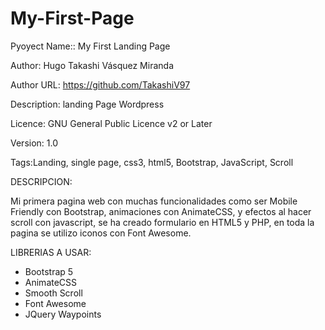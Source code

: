 # My-First-Page

Pyoyect Name:: My First Landing Page

Author: Hugo Takashi Vásquez Miranda

Author URL: https://github.com/TakashiV97

Description: landing Page Wordpress

Licence: GNU General Public Licence v2 or Later

Version: 1.0 

Tags:Landing, single page, css3, html5, Bootstrap, JavaScript, Scroll


DESCRIPCION:

Mi primera pagina web con muchas funcionalidades como ser Mobile Friendly con Bootstrap, animaciones con AnimateCSS, y efectos al hacer scroll con javascript, se ha creado formulario en HTML5 y PHP, en toda la pagina se utilizo iconos con Font Awesome.


LIBRERIAS A USAR:

- Bootstrap 5
- AnimateCSS
- Smooth Scroll
- Font Awesome
- JQuery Waypoints
